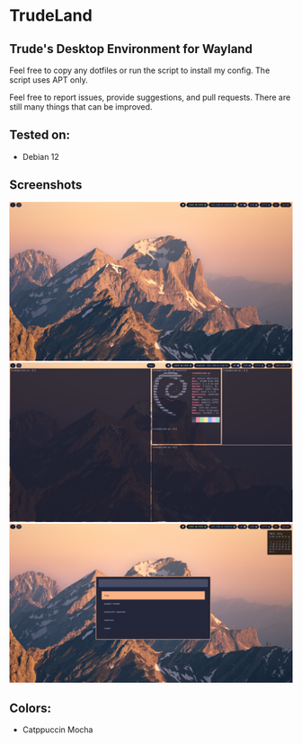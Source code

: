 # TrudeLand
## Trude's Desktop Environment for Wayland

Feel free to copy any dotfiles or run the script to install my config.
The script uses APT only.

Feel free to report issues, provide suggestions, and pull requests. There are still many things that can be improved.

## Tested on:
- Debian 12

## Screenshots
![Screenshot1](/screenshots/screenshot.png)
![Screenshot2](/screenshots/screenshot2.png)
![Screenshot3](/screenshots/screenshot3.png)

## Colors:
- Catppuccin Mocha
